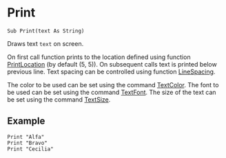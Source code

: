 <!--graphics-->
Print
=====

```eppabasic
Sub Print(text As String)
```

Draws text `text` on screen.

On first call function prints to the location defined using function [PrintLocation](manual:printlocation) (by default (5, 5)).
On subsequent calls text is printed below previous line.
Text spacing can be controlled using function [LineSpacing](manual:linespacing).

The color to be used can be set using the command [TextColor](manual:textcolor).
The font to be used can be set using the command [TextFont](manual:textfont).
The size of the text can be set using the command [TextSize](manual:textsize).

Example
----------
```eppabasic
Print "Alfa"
Print "Bravo"
Print "Cecilia"
```
